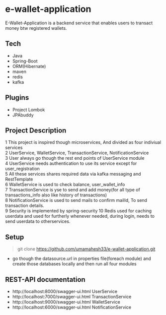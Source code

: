 # e-wallet-application

E-Wallet-Application is a backend service that enables users to transact money btw registered wallets.

## Tech
- Java
- Spring-Boot
- ORM(Hibernate)
- maven
- redis
- kafka

## Plugins
- Project Lombok
- JPAbuddy

## Project Description
1 This project is inspired though microservices, And divided as four indiviual services <br>
2 UserService, WalletService, TransactionService, NotificationService <br>
3 User always go though the rest end points of UserService module <br>
4 UserService needs authentication to use its service except for user_registration<br>
5 All these services shares required data via kafka messaging and RestTemplate<br>
6 WalletService is used to check balance, user_wallet_info<br>
7 TransactionService is yse to send and add money(for all type of transactions_info also like history of transactions)<br>
8 NotificationService is used to send mails to confirm mailId, To send transaction details.<br>
9 Security is implemented by spring-security
10 Redis used for caching userdata and used for furtherly whenever needed, during login, needs to send userdata to otherservices.

## Setup
>git clone https://github.com/umamahesh33/e-wallet-application.git
- go though the datasource.url in properties file(foreach module) and create those databases locally and then run all four modules

## REST-API documentation
- http://localhost:8000/swagger-ui.html  UserService
- http://localhost:7000/swagger-ui.html  TransactionService
- http://localhost:9000/swagger-ui.html  WalletService
- http://localhost:6000/swagger-ui.html  NotificationService

